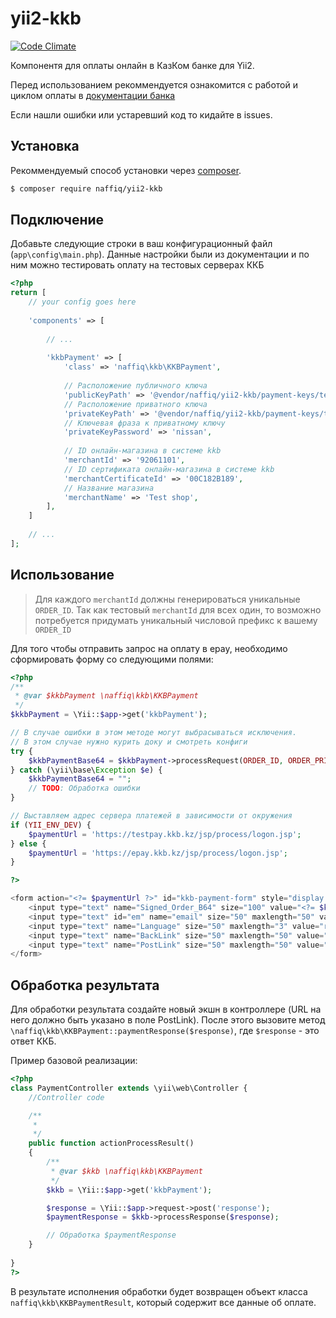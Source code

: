 # yii2-kkb
[![Code Climate](https://codeclimate.com/github/naffiq/yii2-kkb/badges/gpa.svg)](https://codeclimate.com/github/naffiq/yii2-kkb)

Компонентя для оплаты онлайн в КазКом банке для Yii2.

Перед использованием рекоммендуется ознакомится с работой и циклом оплаты в 
[документации банка](https://testpay.kkb.kz/doc/htm/)

Если нашли ошибки или устаревший код то кидайте в issues.

## Установка

Рекоммендуемый способ установки через [composer](https://getcomposer.org/download/).

```bash
$ composer require naffiq/yii2-kkb
```

## Подключение

Добавьте следующие строки в ваш конфигурационный файл (`app\config\main.php`).
Данные настройки были из документации и по ним можно тестировать оплату на 
тестовых серверах ККБ

```php
<?php
return [
    // your config goes here
    
    'components' => [
        
        // ...
        
        'kkbPayment' => [
            'class' => 'naffiq\kkb\KKBPayment',
            
            // Расположение публичного ключа
            'publicKeyPath' => '@vendor/naffiq/yii2-kkb/payment-keys/test_pub.pem',
            // Расположение приватного ключа
            'privateKeyPath' => '@vendor/naffiq/yii2-kkb/payment-keys/test_prv.pem',
            // Ключевая фраза к приватному ключу
            'privateKeyPassword' => 'nissan',
            
            // ID онлайн-магазина в системе kkb
            'merchantId' => '92061101',
            // ID сертификата онлайн-магазина в системе kkb
            'merchantCertificateId' => '00C182B189',
            // Название магазина
            'merchantName' => 'Test shop',
        ],
    ]
    
    // ...
];

```

## Использование

> Для каждого `merchantId` должны генерироваться уникальные `ORDER_ID`. Так как тестовый `merchantId` для всех один,
  то возможно потребуется придумать уникальный числовой префикс к вашему `ORDER_ID`

Для того чтобы отправить запрос на оплату в epay, необходимо сформировать форму 
со следующими полями:

```php
<?php
/**
 * @var $kkbPayment \naffiq\kkb\KKBPayment 
 */
$kkbPayment = \Yii::$app->get('kkbPayment');

// В случае ошибки в этом методе могут выбрасываться исключения.
// В этом случае нужно курить доку и смотреть конфиги
try {
    $kkbPaymentBase64 = $kkbPayment->processRequest(ORDER_ID, ORDER_PRICE);
} catch (\yii\base\Exception $e) {
    $kkbPaymentBase64 = "";
    // TODO: Обработка ошибки
}

// Выставляем адрес сервера платежей в зависимости от окружения
if (YII_ENV_DEV) {
    $paymentUrl = 'https://testpay.kkb.kz/jsp/process/logon.jsp';   
} else {
    $paymentUrl = 'https://epay.kkb.kz/jsp/process/logon.jsp';
}

?>

<form action="<?= $paymentUrl ?>" id="kkb-payment-form" style="display: none">
    <input type="text" name="Signed_Order_B64" size="100" value="<?= $kkbPaymentBase64 ?>">
    <input type="text" id="em" name="email" size="50" maxlength="50" value="<?= CLINET_EMAIL ?>">
    <input type="text" name="Language" size="50" maxlength="3" value="rus">
    <input type="text" name="BackLink" size="50" maxlength="50" value="<?= RETURN_URL ?>">
    <input type="text" name="PostLink" size="50" maxlength="50" value="<?= PROCESS_RESULT_URL ?>">
</form>

```

## Обработка результата

Для обработки результата создайте новый экшн в контроллере (URL на него должно быть указано в поле PostLink).
После этого вызовите метод ```\naffiq\kkb\KKBPayment::paymentResponse($response)```, где `$response` - это ответ ККБ.

Пример базовой реализации:
```php
<?php
class PaymentController extends \yii\web\Controller {
    //Controller code

    /**
     *
     */
    public function actionProcessResult()
    {
        /**
         * @var $kkb \naffiq\kkb\KKBPayment
         */
        $kkb = \Yii::$app->get('kkbPayment');

        $response = \Yii::$app->request->post('response');
        $paymentResponse = $kkb->processResponse($response);

        // Обработка $paymentResponse
    }
    
}
?>
```

В результате исполнения обработки будет возвращен объект класса `naffiq\kkb\KKBPaymentResult`, который содержит
 все данные об оплате.
 
